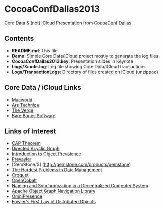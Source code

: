 CocoaConfDallas2013
===================

Core Data &amp; (not) iCloud Presentation from [CocoaConf Dallas](http://www.cocoaconf.com/dallas-2013/home).

Contents
--------

* **README.md**: This file
* **Demo**: Simple Core Data/iCloud project mostly to generate the log files.
* **CocoaConfDallas2013.key**: Presentation slides in Keynote
* **Logs/Xcode.log**: Log file showing Core Data/iCloud transactions
* **Logs/TransactionLogs**: Directory of files created on iCloud (unzipped)

Core Data / iCloud Links
------------------------

* [Macworld](http://www.macworld.com/article/1167742/developers_dish_on_iclouds_challenges.html)
* [Ars Technica](http://arstechnica.com/apple/2013/03/frustrated-with-icloud-apples-developer-community-speaks-up-en-masse/)
* [The Verge](http://www.theverge.com/2013/3/26/4148628/why-doesnt-icloud-just-work)
* [Bare Bones Software](http://rms2.tumblr.com/post/46505165521/the-gathering-storm-our-travails-with-icloud-sync#_=_)

Links of Interest
-----------------

* [CAP Theorem](http://en.wikipedia.org/wiki/CAP_theorem)
* [Directed Acyclic Graph](http://en.wikipedia.org/wiki/Directed_acyclic_graph)
* [Introduction to Object Prevalence](http://www.ibm.com/developerworks/library/wa-objprev/)
* [Prevayler](http://prevayler.org)
* [GemStone/S] (http://gemstone.com/products/gemstone)
* [The Hardest Problems in Data Management](http://gemstone.com/hardest-problems)
* [Croquet](https://en.wikipedia.org/wiki/Croquet_Project#Synchronization_architecture)
* [OpenCobalt](https://en.wikipedia.org/wiki/Open_Cobalt#Synchronization_architecture)
* [Naming and Synchronization in a Decentralized Computer System](http://publications.csail.mit.edu/lcs/specpub.php?id=773)
* [Apache Object Graph Navigation Library](http://commons.apache.org/proper/commons-ognl/)
* [OmniPresence](http://www.omnigroup.com/blog/entry/omnipresence-private-testing)
* [Fowler's First Law of Distributed Objects](http://martinfowler.com/bliki/FirstLaw.html)

